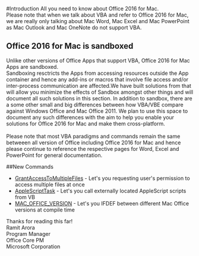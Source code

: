 #Introduction
All you need to know about Office 2016 for Mac. <br>
Please note that when we talk about VBA and refer to Office 2016 for Mac, we are really only talking about Mac Word, Mac Excel and Mac PowerPoint as Mac Outlook and Mac OneNote do not support VBA. 

## Office 2016 for Mac is sandboxed
Unlike other versions of Office Apps that support VBA, Office 2016 for Mac Apps are sandboxed.<br>
Sandboxing resctricts the Apps from accessing resources outside the App container and hence any add-ins or macros that involve file access and/or inter-process communication are affected.We have built solutions from that will allow you minimize the effects of Sandbox amongst other things and will document all such solutions in this section. In addition to sandbox, there are a some other small and big differences between how VBA/VBE compare against Windows Office and Mac Office 2011.
We plan to use this space to document any such differences with the aim to help you enable your solutions for Office 2016 for Mac and make them cross-platform. <br> <br>
Please note that most VBA paradigms and commands remain the same betweeen all version of Office including Office 2016 for Mac and hence please continue to reference the respective pages for Word, Excel and PowerPoint for general documentation.

##New Commands

* [GrantAccessToMultipleFiles](GrantAccessToMultipleFiles.md) - Let's you requesting user's permission to access multiple files at once
* [AppleScriptTask](AppleScriptTask.md) - Let's you call externally located AppleScript scripts from VB
* [MAC_OFFICE_VERSION](MacOfficeVersion.md) - Let's you IFDEF between different Mac Office versions at compile time


Thanks for reading this far! <br>
Ramit Arora<br>
Program Manager<br>
Office Core PM<br>
Microsoft Corporation
